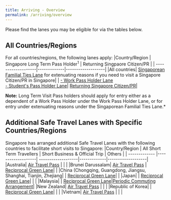 ```yaml
---
title: Arriving - Overview 
permalink: /arriving/overview
---
```


Please find the lanes you may be eligible for via the tables below.

## All Countries/Regions
For all countries/regions, the following lanes apply:
|Country/Region | Singapore Long Term Pass Holder<sup>1</sup> | Returning Singpaore Citizen/PR |
| -------------------|-------------|-------------------|
|All countries| [Singaporean Familial Ties Lane](/scpr-familial-ties-lane) for extenuating reasons if you need to visit a Singapore Citizen/PR in Singapore|  | [- Work Pass Holder Lane](/work-pass-holder-lane/overview) <br> [- Student's Pass Holder Lane](/malaysia/work-pass-holder-lane)| [Returning Singapore Citizen/PR](/sc-pr/info)|

**Note:** Long Term Visit Pass holders should apply for entry either as a dependent of a Work Pass Holder under the Work Pass Holder Lane, or for entry under extenuating reasons under the Singaporean Familial Ties Lane.*

## Additional Safe Travel Lanes with Specific Countries/Regions
Singapore has arranged additional Safe Travel Lanes with the following countries to facilitate short visits to Singapore:
|Country/Region | All Short Term Travellers | Short Business & Official Trip | Others |
| ------------- |-------------------| -------------------|-------------|-------------------|
|Australia| [Air Travel Pass](/atp/requirements-and-process) |  |  | 
|Brunei Darussalam| [Air Travel Pass](/atp/requirements-and-process) | [Reciprocal Green Lane](/rgl/overview)|  | 
|China (Chongqing, Guangdong, Jiangsu, Shanghai, Tianjin, Zhejiang| | [Reciprocal Green Lane](/rgl/overview)|  |
|Japan|  | [Reciprocal Green Lane](/rgl/overview)| |  |
|Malaysia|  | [Reciprocal Green Lane](/rgl/overview)|[Periodic Commuting Arrangement](/pca/overview)|
|New Zealand| [Air Travel Pass](/atp/requirements-and-process) |  | |
|Republic of Korea|  | [Reciprocal Green Lane](/rgl/overview)|  |  |
|Vietnam| [Air Travel Pass](/atp/requirements-and-process) |  |  |

